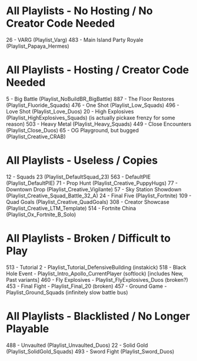 # All Playlists - No Hosting / No Creator Code Needed
26 - VARG (Playlist_Varg)
483 - Main Island Party Royale (Playlist_Papaya_Hermes)

# All Playlists -  Hosting / Creator Code Needed
5 - Big Battle (Playlist_NoBuildBR_BigBattle)
887 - The Floor Restores (Playlist_Fluoride_Squads)
476 - One Shot (Playlist_Low_Squads)
496 - Love Shot (Playlist_Love_Duos)
20 - High Explosives (Playlist_HighExplosives_Squads)
(is actually pickaxe frenzy for some reason)
503 - Heavy Metal (Playlist_Heavy_Squads)
449 - Close Encounters (Playlist_Close_Duos)
65 - OG Playground, but bugged (Playlist_Creative_CRAB)

# All Playlists -  Useless / Copies
12 - Squads 23 (Playlist_DefaultSquad_23)
563 - DefaultPIE (Playlist_DefaultPIE)
71 - Prop Hunt (Playlist_Creative_PuppyHugs)
77 - Downtown Drop (Playlist_Creative_Vigilante)
57 - Sky Station Showdown (Playlist_Creative_Squad_Battle_32_A)
24 - Final Five (Playlist_Fortnite)
109 - Quad Goals (Playlist_Creative_QuadGoals)
308 - Creator Showcase (Playlist_Creative_LTM_Template)
514 - Fortnite China (Playlist_Ox_Fortnite_B_Solo)

# All Playlists -  Broken / Difficult to Play
513 - Tutorial 2 - Playlist_Tutorial_DefensiveBuilding (instakick)
518 - Black Hole Event - Playlist_Intro_Apollo_CurrentPlayer (softlock)
[includes New, Past variants]
460 - Fly Explosives - Playlist_FlyExplosives_Duos (broken?)
453 - Final Fight - Playlist_Final_20 (broken)
457 - Ground Game - Playlist_Ground_Squads (infinitely slow battle bus)

# All Playlists -  Blacklisted / No Longer Playable
488 - Unvaulted (Playlist_Unvaulted_Duos)
22 - Solid Gold (Playlist_SolidGold_Squads)
493 - Sword Fight (Playlist_Sword_Duos)
